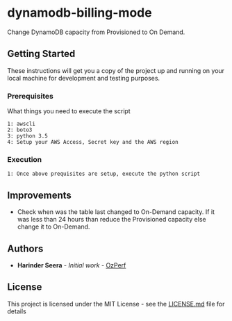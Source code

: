 # dynamodb-billing-mode
Change DynamoDB capacity from Provisioned to On Demand.

## Getting Started

These instructions will get you a copy of the project up and running on your local machine for development and testing purposes.

### Prerequisites

What things you need to execute the script

```
1: awscli
2: boto3
3: python 3.5
4: Setup your AWS Access, Secret key and the AWS region

```

### Execution

```
1: Once above prequisites are setup, execute the python script
```

## Improvements

* Check when was the table last changed to On-Demand capacity. If it was less than 24 hours than reduce the Provisioned capacity else change it to On-Demand.
## Authors

* **Harinder Seera** - *Initial work* - [OzPerf](https://ozperf.com/)

## License

This project is licensed under the MIT License - see the [LICENSE.md](LICENSE.md) file for details

